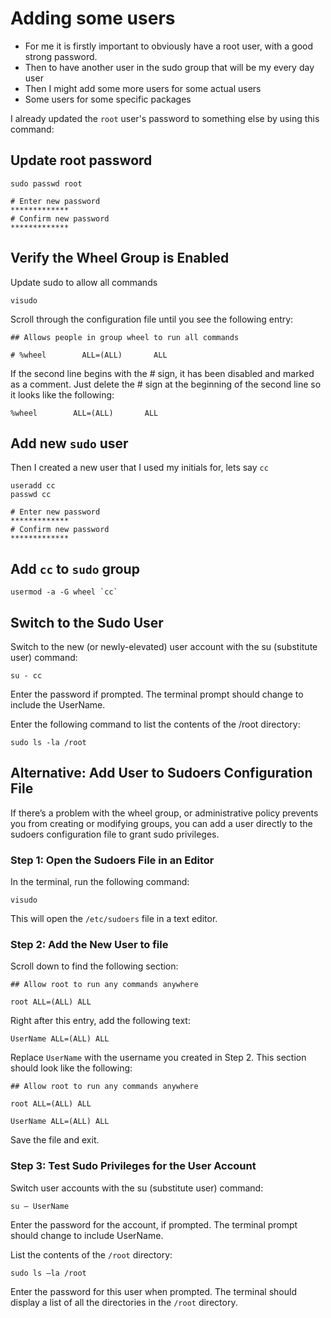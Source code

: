 # Adding some users

- For me it is firstly important to obviously have a root user, with a good strong password.
- Then to have another user in the sudo group that will be my every day user
- Then I might add some more users for some actual users
- Some users for some specific packages

I already updated the `root` user's password to something else by using this command:

## Update root password

```shell
sudo passwd root

# Enter new password
*************
# Confirm new password
*************
```

## Verify the Wheel Group is Enabled

Update sudo to allow all commands

```shell
visudo
```

Scroll through the configuration file until you see the following entry:

```shell
## Allows people in group wheel to run all commands

# %wheel        ALL=(ALL)       ALL
```

If the second line begins with the # sign, it has been disabled and marked as a comment. Just delete the # sign at the beginning of the second line so it looks like the following:

```shell
%wheel        ALL=(ALL)       ALL
```

## Add new `sudo` user

Then I created a new user that I used my initials for, lets say `cc`

```shell
useradd cc
passwd cc

# Enter new password
*************
# Confirm new password
*************
```

## Add `cc` to `sudo` group

```shell
usermod -a -G wheel `cc`
```

## Switch to the Sudo User

Switch to the new (or newly-elevated) user account with the su (substitute user) command:

```shell
su - cc
```

Enter the password if prompted. The terminal prompt should change to include the UserName.

Enter the following command to list the contents of the /root directory:

```shell
sudo ls -la /root
```

## Alternative: Add User to Sudoers Configuration File

If there’s a problem with the wheel group, or administrative policy prevents you from creating or modifying groups, you can add a user directly to the sudoers configuration file to grant sudo privileges.

### Step 1: Open the Sudoers File in an Editor

In the terminal, run the following command:

```shell
visudo
```

This will open the `/etc/sudoers` file in a text editor.

### Step 2: Add the New User to file

Scroll down to find the following section:

```shell
## Allow root to run any commands anywhere

root ALL=(ALL) ALL
```

Right after this entry, add the following text:

```shell
UserName ALL=(ALL) ALL
```

Replace `UserName` with the username you created in Step 2. This section should look like the following:

```shell
## Allow root to run any commands anywhere

root ALL=(ALL) ALL

UserName ALL=(ALL) ALL
```

Save the file and exit.

### Step 3: Test Sudo Privileges for the User Account

Switch user accounts with the su (substitute user) command:

```shell
su — UserName
```

Enter the password for the account, if prompted. The terminal prompt should change to include UserName.

List the contents of the `/root` directory:

```shell
sudo ls —la /root
```

Enter the password for this user when prompted. The terminal should display a list of all the directories in the `/root` directory.
